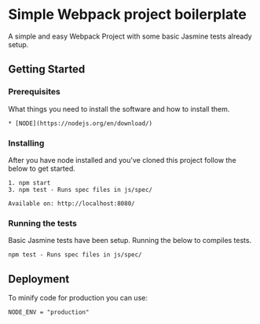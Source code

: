 # Simple Webpack project boilerplate

A simple and easy Webpack Project with some basic Jasmine tests already setup.

## Getting Started


### Prerequisites

What things you need to install the software and how to install them.

```
* [NODE](https://nodejs.org/en/download/)

```

### Installing

After you have node installed and you've cloned this project follow the below to get started.

```
1. npm start
3. npm test - Runs spec files in js/spec/

Available on: http://localhost:8080/
```

### Running the tests

Basic Jasmine tests have been setup. Running the below to compiles tests.

```
npm test - Runs spec files in js/spec/
```

## Deployment

To minify code for production you can use:

```
NODE_ENV = "production"
```

